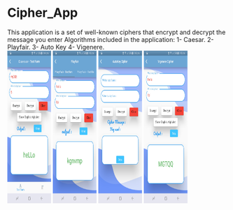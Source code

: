 # Cipher_App
This application is a set of well-known ciphers that encrypt and decrypt the message you enter
Algorithms included in the application:
1- Caesar.
2- Playfair.
3- Auto Key
4- Vigenere.
<br>
<img src="assets/Screenshot_20230130-194417.jpg" width="100" height="350" />
<img src="assets/Screenshot_20230130-194508.jpg" width="100" height="350" />
<img src="assets/Screenshot_20230130-194516.jpg" width="100" height="350" />
<img src="assets/Screenshot_20230130-194528.jpg" width="100" height="350" />
</br>
